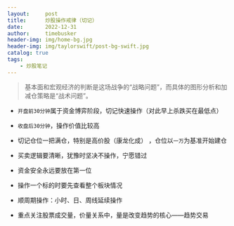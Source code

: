```yaml
---
layout:     post
title:      炒股操作戒律（切记）
date:       2022-12-31
author:     timebusker
header-img: img/home-bg.jpg
header-img: img/taylorswift/post-bg-swift.jpg
catalog: true
tags:
    - 炒股笔记
---  
```


> 基本面和宏观经济的判断是这场战争的“战略问题”，而具体的图形分析和加减仓策略是“战术问题”。


- `开盘前30分钟`属于资金博弈阶段，切记快速操作（对此早上杀跌买在最低点）

- `收盘后30分钟`，操作价值比较高

- 切记仓位一把满仓，特别是高价股（康龙化成） ，仓位以`一万`为基准开始建仓

- 买卖逻辑要清晰，犹豫时坚决不操作，宁愿错过

- 资金安全永远要放在第一位

- 操作一个标的时要先查看整个板块情况

- 顺周期操作：小时、日、周线延续操作

- 重点关注股票成交量，价量关系中，量是改变趋势的核心——趋势交易
